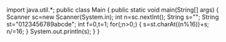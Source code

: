 import java.util.*;
public class Main
{
	public static void main(String[] args) {
	    Scanner sc=new Scanner(System.in);
	    int n=sc.nextInt();
	    String s="";
	    String st="0123456789abcde";
	    int f=0,t=1;
	    for(;n>0;)
	    {
	        s=st.charAt((n%16))+s;
	        n/=16;
	    }
		System.out.println(s);
	}
}

